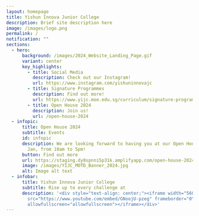 ```yaml
---
layout: homepage
title: Yishun Innova Junior College
description: Brief site description here
image: /images/logo.png
permalink: /
notification: ""
sections:
  - hero:
      background: /images/2024_Website_Landing_Page.gif
      variant: center
      key_highlights:
        - title: Social Media
          description: Check out our Instagram!
          url: https://www.instagram.com/yishuninnovajc
        - title: Signature Programmes
          description: Find out more!
          url: https://www.yijc.moe.edu.sg/curriculum/signature-programmes/
        - title: Open House 2024
          description: Join us!
          url: /open-house-2024
  - infopic:
      title: Open House 2024
      subtitle: Events
      id: infopic
      description: We are looking forward to having you at our Open House 2024 on 12
        Jan, from 10am to 5pm!
      button: Find out more
      url: https://staging.dy8spnni5p31k.amplifyapp.com/open-house-2024/overview/
      image: /images/YIJC_MOTD_Banner_2024.jpg
      alt: Image alt text
  - infobar:
      title: Yishun Innova Junior College
      subtitle: Rise up to every challenge at
      description: '<div style="text-align: center;"><iframe width="560" height="315"
        src="https://www.youtube.com/embed/GNoojU-pzeg" frameborder="0"
        allowfullscreen="allowfullscreen"></iframe></div>'
---
```

